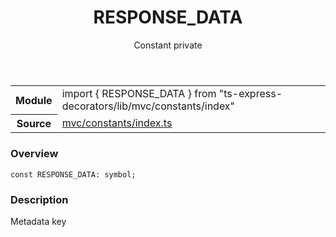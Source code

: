 <header class="symbol-info-header">    <h1 id="response_data">RESPONSE_DATA</h1>    <label class="symbol-info-type-label const">Constant</label>    <label class="api-type-label private">private</label>  </header>
<section class="symbol-info">      <table class="is-full-width">        <tbody>        <tr>          <th>Module</th>          <td>            <div class="lang-typescript">                <span class="token keyword">import</span> { RESPONSE_DATA }                 <span class="token keyword">from</span>                 <span class="token string">"ts-express-decorators/lib/mvc/constants/index"</span>                            </div>          </td>        </tr>        <tr>          <th>Source</th>          <td>            <a href="https://github.com/romakita/ts-express-decorators/blob/v2.0.0-1/src/mvc/constants/index.ts#L0-L0">                mvc/constants/index.ts            </a>        </td>        </tr>                </tbody>      </table>    </section>

### Overview

<pre><code class="typescript-lang"><span class="token keyword">const</span> RESPONSE_DATA<span class="token punctuation">:</span> symbol<span class="token punctuation">;</span></code></pre>

### Description

Metadata key
